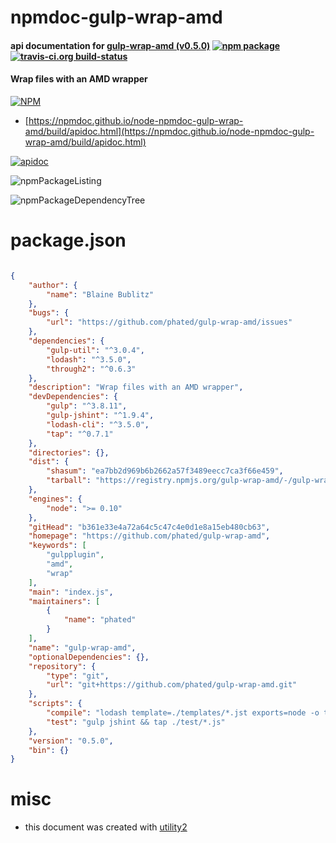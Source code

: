 # npmdoc-gulp-wrap-amd

#### api documentation for  [gulp-wrap-amd (v0.5.0)](https://github.com/phated/gulp-wrap-amd)  [![npm package](https://img.shields.io/npm/v/npmdoc-gulp-wrap-amd.svg?style=flat-square)](https://www.npmjs.org/package/npmdoc-gulp-wrap-amd) [![travis-ci.org build-status](https://api.travis-ci.org/npmdoc/node-npmdoc-gulp-wrap-amd.svg)](https://travis-ci.org/npmdoc/node-npmdoc-gulp-wrap-amd)

#### Wrap files with an AMD wrapper

[![NPM](https://nodei.co/npm/gulp-wrap-amd.png?downloads=true&downloadRank=true&stars=true)](https://www.npmjs.com/package/gulp-wrap-amd)

- [https://npmdoc.github.io/node-npmdoc-gulp-wrap-amd/build/apidoc.html](https://npmdoc.github.io/node-npmdoc-gulp-wrap-amd/build/apidoc.html)

[![apidoc](https://npmdoc.github.io/node-npmdoc-gulp-wrap-amd/build/screenCapture.buildCi.browser.%252Ftmp%252Fbuild%252Fapidoc.html.png)](https://npmdoc.github.io/node-npmdoc-gulp-wrap-amd/build/apidoc.html)

![npmPackageListing](https://npmdoc.github.io/node-npmdoc-gulp-wrap-amd/build/screenCapture.npmPackageListing.svg)

![npmPackageDependencyTree](https://npmdoc.github.io/node-npmdoc-gulp-wrap-amd/build/screenCapture.npmPackageDependencyTree.svg)



# package.json

```json

{
    "author": {
        "name": "Blaine Bublitz"
    },
    "bugs": {
        "url": "https://github.com/phated/gulp-wrap-amd/issues"
    },
    "dependencies": {
        "gulp-util": "^3.0.4",
        "lodash": "^3.5.0",
        "through2": "^0.6.3"
    },
    "description": "Wrap files with an AMD wrapper",
    "devDependencies": {
        "gulp": "^3.8.11",
        "gulp-jshint": "^1.9.4",
        "lodash-cli": "^3.5.0",
        "tap": "^0.7.1"
    },
    "directories": {},
    "dist": {
        "shasum": "ea7bb2d969b6b2662a57f3489eecc7ca3f66e459",
        "tarball": "https://registry.npmjs.org/gulp-wrap-amd/-/gulp-wrap-amd-0.5.0.tgz"
    },
    "engines": {
        "node": ">= 0.10"
    },
    "gitHead": "b361e33e4a72a64c5c47c4e0d1e8a15eb480cb63",
    "homepage": "https://github.com/phated/gulp-wrap-amd",
    "keywords": [
        "gulpplugin",
        "amd",
        "wrap"
    ],
    "main": "index.js",
    "maintainers": [
        {
            "name": "phated"
        }
    ],
    "name": "gulp-wrap-amd",
    "optionalDependencies": {},
    "repository": {
        "type": "git",
        "url": "git+https://github.com/phated/gulp-wrap-amd.git"
    },
    "scripts": {
        "compile": "lodash template=./templates/*.jst exports=node -o template.js -d",
        "test": "gulp jshint && tap ./test/*.js"
    },
    "version": "0.5.0",
    "bin": {}
}
```



# misc
- this document was created with [utility2](https://github.com/kaizhu256/node-utility2)
